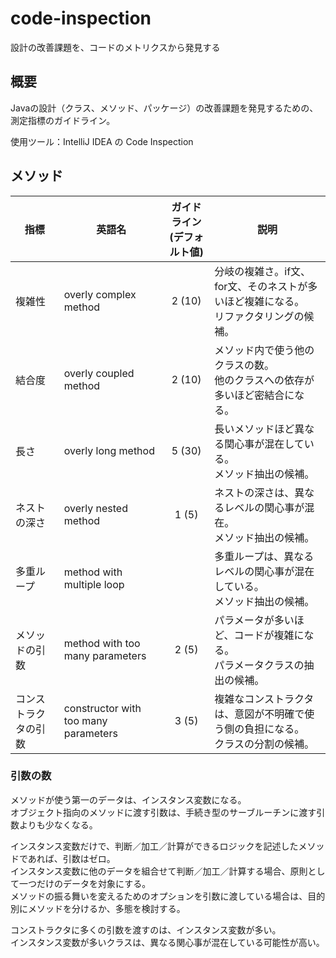 # code-inspection
設計の改善課題を、コードのメトリクスから発見する

## 概要

Javaの設計（クラス、メソッド、パッケージ）の改善課題を発見するための、測定指標のガイドライン。

使用ツール：IntelliJ IDEA の Code Inspection

## メソッド

指標 | 英語名 | ガイドライン<br>(デフォルト値) | 説明 
--|--|:--:|--
複雑性|overly complex method|2 (10)|分岐の複雑さ。if文、for文、そのネストが多いほど複雑になる。<br>リファクタリングの候補。
結合度|overly coupled method|2 (10)| メソッド内で使う他のクラスの数。<br>他のクラスへの依存が多いほど密結合になる。
長さ|overly long method|5 (30)|長いメソッドほど異なる関心事が混在している。<br>メソッド抽出の候補。
ネストの深さ|overly nested method|1 (5)|ネストの深さは、異なるレベルの関心事が混在。<br>メソッド抽出の候補。
多重ループ|method with multiple loop| | 多重ループは、異なるレベルの関心事が混在している。<br>メソッド抽出の候補。
メソッドの引数|method with too many parameters|2 (5)|パラメータが多いほど、コードが複雑になる。<br>パラメータクラスの抽出の候補。
コンストラクタの引数|constructor with too many parameters|3 (5)|複雑なコンストラクタは、意図が不明確で使う側の負担になる。<br>クラスの分割の候補。

### 引数の数

メソッドが使う第一のデータは、インスタンス変数になる。  
オブジェクト指向のメソッドに渡す引数は、手続き型のサーブルーチンに渡す引数よりも少なくなる。

インスタンス変数だけで、判断／加工／計算ができるロジックを記述したメソッドであれば、引数はゼロ。  
インスタンス変数に他のデータを組合せて判断／加工／計算する場合、原則として一つだけのデータを対象にする。  
メソッドの振る舞いを変えるためのオプションを引数に渡している場合は、目的別にメソッドを分けるか、多態を検討する。

コンストラクタに多くの引数を渡すのは、インスタンス変数が多い。  
インスタンス変数が多いクラスは、異なる関心事が混在している可能性が高い。

